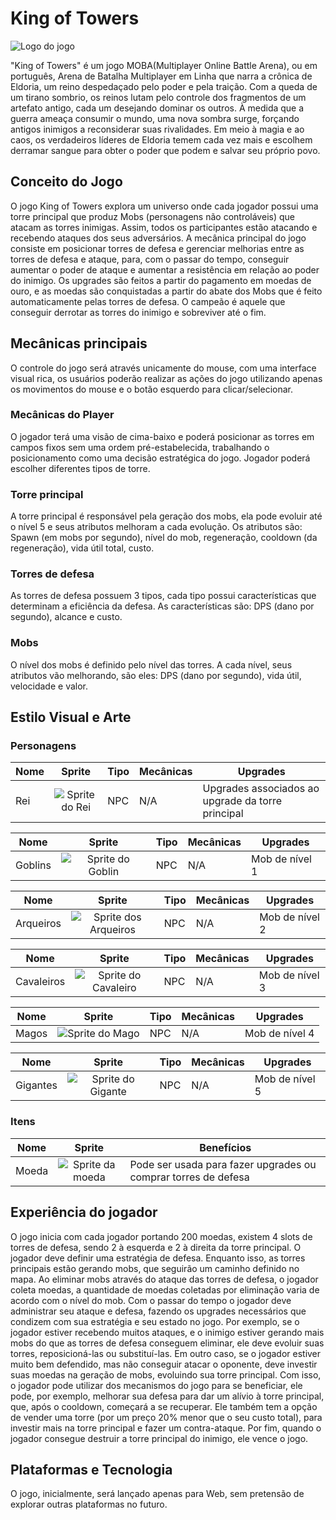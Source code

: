 # King of Towers

![Logo do jogo](assets/logo.png)

"King of Towers" é um jogo MOBA(Multiplayer Online Battle Arena), ou em português, Arena de Batalha Multiplayer em Linha que narra a crônica de Eldoria, um reino despedaçado pelo poder e pela traição. Com a queda de um tirano sombrio, os reinos lutam pelo controle dos fragmentos de um artefato antigo, cada um desejando dominar os outros. À medida que a guerra ameaça consumir o mundo, uma nova sombra surge, forçando antigos inimigos a reconsiderar suas rivalidades. Em meio à magia e ao caos, os verdadeiros líderes de Eldoria temem cada vez mais e escolhem derramar sangue para obter o poder que podem e salvar seu próprio povo.

## Conceito do Jogo

O jogo King of Towers explora um universo onde cada jogador possui uma torre principal que produz Mobs (personagens não controláveis) que atacam as torres inimigas. Assim, todos os participantes estão atacando e recebendo ataques dos seus adversários. A mecânica principal do jogo consiste em posicionar torres de defesa e gerenciar melhorias entre as torres de defesa e ataque, para, com o passar do tempo, conseguir aumentar o poder de ataque e aumentar a resistência em relação ao poder do inimigo. Os upgrades são feitos a partir do pagamento em moedas de ouro, e as moedas são conquistadas a partir do abate dos Mobs que é feito automaticamente pelas torres de defesa. O campeão é aquele que conseguir derrotar as torres do inimigo e sobreviver até o fim.

## Mecânicas principais
O controle do jogo será através unicamente do mouse, com uma interface visual rica, os usuários poderão realizar as ações do jogo utilizando apenas os movimentos do mouse e o botão esquerdo para clicar/selecionar.

### Mecânicas do Player
O jogador terá uma visão de cima-baixo e poderá posicionar as torres em campos fixos sem uma ordem pré-estabelecida, trabalhando o posicionamento como uma decisão estratégica do jogo.
Jogador poderá escolher diferentes tipos de torre.
	
### Torre principal
A torre principal é responsável pela geração dos mobs, ela pode evoluir até o nível 5 e seus atributos melhoram a cada evolução. Os atributos são: Spawn (em mobs por segundo), nível do mob, regeneração, cooldown (da regeneração), vida útil total, custo.

### Torres de defesa
As torres de defesa possuem 3 tipos, cada tipo possui características que determinam a eficiência da defesa. As características são: DPS (dano por segundo), alcance e custo.


### Mobs
O nível dos mobs é definido pelo nível das torres. A cada nível, seus atributos vão melhorando, são eles: DPS (dano por segundo), vida útil, velocidade e valor. 

## Estilo Visual e Arte

### Personagens

| Nome      |     Sprite     | Tipo | Mecânicas | Upgrades |
|---------- |:-------------:| ------| ---- | ------|
| Rei   |  ![Sprite do Rei](./assets/sprites/king.png) | NPC |  N/A | Upgrades associados ao upgrade da torre principal |

| Nome      |     Sprite     | Tipo | Mecânicas | Upgrades |
|---------- |:-------------:| ------| ---- | ------|
| Goblins   |  ![Sprite do Goblin](./assets/sprites/goblin.png) | NPC |  N/A | Mob de nível 1 |

| Nome      |     Sprite     | Tipo | Mecânicas | Upgrades |
|---------- |:-------------:| ------| ---- | ------|
| Arqueiros   |  ![Sprite dos Arqueiros](./assets/sprites/archer.png) | NPC |  N/A | Mob de nível 2 |

| Nome      |     Sprite     | Tipo | Mecânicas | Upgrades |
|---------- |:-------------:| ------| ---- | ------|
| Cavaleiros   |  ![Sprite do Cavaleiro](./assets/sprites/knight.png) | NPC |  N/A | Mob de nível 3 |

| Nome      |     Sprite     | Tipo | Mecânicas | Upgrades |
|---------- |:-------------:| ------| ---- | ------|
| Magos   |  ![Sprite do Mago](./assets/sprites/mage.png) | NPC |  N/A | Mob de nível 4 |

| Nome      |     Sprite     | Tipo | Mecânicas | Upgrades |
|---------- |:-------------:| ------| ---- | ------|
| Gigantes   |  ![Sprite do Gigante](./assets/sprites/giant.png) | NPC |  N/A | Mob de nível 5 |

### Itens

| Nome      |     Sprite     | Benefícios | 
|---------- |:-------------:| ------| 
| Moeda   |  ![Sprite da moeda](./assets/sprites/coin.png) | Pode ser usada para fazer upgrades ou comprar torres de defesa |  


## Experiência do jogador

O jogo inicia com cada jogador portando 200 moedas, existem 4 slots de torres de defesa, sendo 2 à esquerda e 2 à direita da torre principal. O jogador deve definir uma estratégia de defesa. Enquanto isso, as torres principais estão gerando mobs, que seguirão um caminho definido no mapa. Ao eliminar mobs através do ataque das torres de defesa, o jogador coleta moedas, a quantidade de moedas coletadas por eliminação varia de acordo com o nível do mob. Com o passar do tempo o jogador deve administrar seu ataque e defesa, fazendo os upgrades necessários que condizem com sua estratégia e seu estado no jogo. Por exemplo, se o jogador estiver recebendo muitos ataques, e o inimigo estiver gerando mais mobs do que as torres de defesa conseguem eliminar, ele deve evoluir suas torres, reposicioná-las ou substituí-las. Em outro caso, se o jogador estiver muito bem defendido, mas não conseguir atacar o oponente, deve investir suas moedas na geração de mobs, evoluindo sua torre principal. Com isso, o jogador pode utilizar dos mecanismos do jogo para se beneficiar, ele pode, por exemplo, melhorar sua defesa para dar um alívio à torre principal, que, após o cooldown, começará a se recuperar. Ele também tem a opção de vender uma torre (por um preço 20% menor que o seu custo total), para investir mais na torre principal e fazer um contra-ataque. Por fim, quando o jogador consegue destruir a torre principal do inimigo, ele vence o jogo.


## Plataformas e Tecnologia
O jogo, inicialmente, será lançado apenas para Web, sem pretensão de explorar outras plataformas no futuro.


